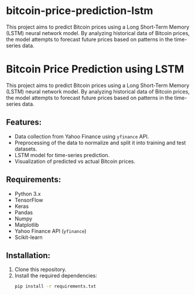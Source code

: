 # bitcoin-price-prediction-lstm
This project aims to predict Bitcoin prices using a Long Short-Term Memory (LSTM) neural network model. By analyzing historical data of Bitcoin prices, the model attempts to forecast future prices based on patterns in the time-series data.

# Bitcoin Price Prediction using LSTM

This project aims to predict Bitcoin prices using a Long Short-Term Memory (LSTM) neural network model. By analyzing historical data of Bitcoin prices, the model attempts to forecast future prices based on patterns in the time-series data.

## Features:
- Data collection from Yahoo Finance using `yfinance` API.
- Preprocessing of the data to normalize and split it into training and test datasets.
- LSTM model for time-series prediction.
- Visualization of predicted vs actual Bitcoin prices.

## Requirements:
- Python 3.x
- TensorFlow
- Keras
- Pandas
- Numpy
- Matplotlib
- Yahoo Finance API (`yfinance`)
- Scikit-learn

## Installation:
1. Clone this repository.
2. Install the required dependencies:
   ```bash
   pip install -r requirements.txt
